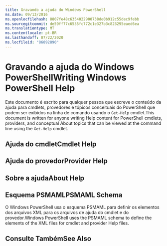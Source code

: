 ```yaml
---
title: Gravando a ajuda do Windows PowerShell
ms.date: 09/13/2016
ms.openlocfilehash: 8807fe48c6354022900738de0b912c55dec9febb
ms.sourcegitcommit: de59ff77c6535fc772c1e327b3c823295eaed6ea
ms.translationtype: MT
ms.contentlocale: pt-BR
ms.lasthandoff: 07/22/2020
ms.locfileid: "86892890"
---
```

# <a name="writing-windows-powershell-help"></a><span data-ttu-id="48a80-102">Gravando a ajuda do Windows PowerShell</span><span class="sxs-lookup"><span data-stu-id="48a80-102">Writing Windows PowerShell Help</span></span>

<span data-ttu-id="48a80-103">Este documento é escrito para qualquer pessoa que escreve o conteúdo da ajuda para cmdlets, provedores e tópicos conceituais do PowerShell que podem ser exibidos na linha de comando usando o `Get-Help` cmdlet.</span><span class="sxs-lookup"><span data-stu-id="48a80-103">This document is written for anyone writing Help content for PowerShell cmdlets, providers, and conceptual About topics that can be viewed at the command line using the `Get-Help` cmdlet.</span></span>

## <a name="cmdlet-help"></a><span data-ttu-id="48a80-104">Ajuda do cmdlet</span><span class="sxs-lookup"><span data-stu-id="48a80-104">Cmdlet Help</span></span>

## <a name="provider-help"></a><span data-ttu-id="48a80-105">Ajuda do provedor</span><span class="sxs-lookup"><span data-stu-id="48a80-105">Provider Help</span></span>

## <a name="about-help"></a><span data-ttu-id="48a80-106">Sobre a ajuda</span><span class="sxs-lookup"><span data-stu-id="48a80-106">About Help</span></span>

## <a name="psmaml-schema"></a><span data-ttu-id="48a80-107">Esquema PSMAML</span><span class="sxs-lookup"><span data-stu-id="48a80-107">PSMAML Schema</span></span>

 <span data-ttu-id="48a80-108">O Windows PowerShell usa o esquema PSMAML para definir os elementos dos arquivos XML para os arquivos de ajuda do cmdlet e do provedor.</span><span class="sxs-lookup"><span data-stu-id="48a80-108">Windows PowerShell uses the PSMAML schema to define the elements of the XML files for cmdlet and provider Help files.</span></span>

## <a name="see-also"></a><span data-ttu-id="48a80-109">Consulte Também</span><span class="sxs-lookup"><span data-stu-id="48a80-109">See Also</span></span>
